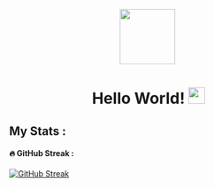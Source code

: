 <div id="header" align="center">
  <img src="https://media.giphy.com/media/M9gbBd9nbDrOTu1Mqx/giphy.gif" width="100"/>
  <img src="https://komarev.com/ghpvc/?username=DaniilVdovin&style=flat-square&color=blue" alt=""/>
  <h1>
  Hello World!
  <img src="https://media.giphy.com/media/hvRJCLFzcasrR4ia7z/giphy.gif" width="30px"/>
</h1>
</div>


## My Stats :

#### :fire: GitHub Streak :
[![GitHub Streak](https://streak-stats.demolab.com?user=DaniilVdovin&theme=darcula&border_radius=20)](https://git.io/streak-stats)

